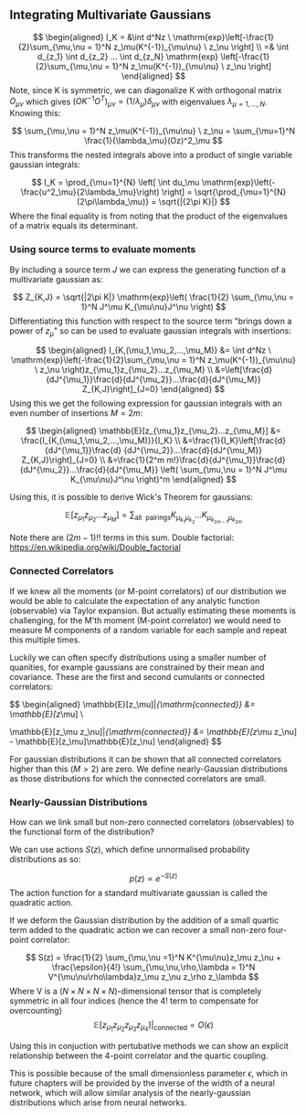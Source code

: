 ## Integrating Multivariate Gaussians
$$
\begin{aligned}
I_K = &\int d^Nz \ \mathrm{exp}\left[-\frac{1}{2}\sum_{\mu,\nu = 1}^N z_\mu(K^{-1})_{\mu\nu} \ z_\nu \right] \\
=& \int d_{z_1} \int d_{z_2} ... \int d_{z_N} \mathrm{exp} \left[-\frac{1}{2}\sum_{\mu,\nu = 1}^N z_\mu(K^{-1})_{\mu\nu} \ z_\nu \right]
\end{aligned}
$$
Note, since K is symmetric, we can diagonalize K with orthogonal matrix $O_{\mu\nu}$ which gives $(OK^{-1}O^T)_{\mu\nu} = (1/\lambda_\mu)\delta_{\mu\nu}$ with eigenvalues $\lambda_{\mu = 1,...,N}$. Knowing this:

$$
\sum_{\mu,\nu = 1}^N z_\mu(K^{-1})_{\mu\nu} \ z_\nu = \sum_{\mu=1}^N \frac{1}{\lambda_\mu}(Oz)^2_\mu
$$
This transforms the nested integrals above into a product of single variable gaussian integrals:

$$
I_K = \prod_{\mu=1}^{N} \left[ \int du_\mu \mathrm{exp}\left(-\frac{u^2_\mu}{2\lambda_\mu}\right) \right] = \sqrt{\prod_{\mu=1}^{N} (2\pi\lambda_\mu)} = \sqrt{|{2\pi K}|}
$$
Where the final equality is from noting that the product of the eigenvalues of a matrix equals its determinant.
### Using source terms to evaluate moments
By including a source term $J$ we can express the generating function of a multivariate gaussian as:

$$
Z_{K,J} = \sqrt{|2\pi K|} \mathrm{exp}\left( \frac{1}{2} \sum_{\mu,\nu = 1}^N J^\mu K_{\mu\nu}J^\nu \right)
$$
Differentiating this function with respect to the source term "brings down a power of $z_\mu$" so can be used to evaluate gaussian integrals with insertions:

$$
\begin{aligned}
I_{K,(\mu_1,\mu_2,...,\mu_M)} &= \int d^Nz \ \mathrm{exp}\left(-\frac{1}{2}\sum_{\mu,\nu = 1}^N z_\mu(K^{-1})_{\mu\nu} \ z_\nu \right)z_{\mu_1}z_{\mu_2}...z_{\mu_M} \\
&=\left[\frac{d}{dJ^{\mu_1}}\frac{d}{dJ^{\mu_2}}...\frac{d}{dJ^{\mu_M}} Z_{K,J}\right]_{J=0}
\end{aligned}
$$
Using this we get the following expression for gaussian integrals with an even number of insertions $M=2m$:

$$
\begin{aligned}
\mathbb{E}[z_{\mu_1}z_{\mu_2}...z_{\mu_M}] &= \frac{I_{K,(\mu_1,\mu_2,...,\mu_M)}}{I_K} \\
&=\frac{1}{I_K}\left[\frac{d}{dJ^{\mu_1}}\frac{d} {dJ^{\mu_2}}...\frac{d}{dJ^{\mu_M}} Z_{K,J}\right]_{J=0} \\
&=\frac{1}{2^m m!}\frac{d}{dJ^{\mu_1}}\frac{d}{dJ^{\mu_2}}...\frac{d}{dJ^{\mu_M}} \left( \sum_{\mu,\nu = 1}^N J^\mu K_{\mu\nu}J^\nu \right)^m
\end{aligned}
$$

Using this, it is possible to derive Wick's Theorem for gaussians:

$$
\mathbb{E}[z_{\mu_1}z_{\mu_2}...z_{\mu_M}] = \sum_{\mathrm{all \ \ pairings}} K_{\mu_{k_1}\mu_{k_2}}...K_{\mu_{k_{2m-1}}\mu_{k_{2m}}}
$$

Note there are $(2m-1)!!$ terms in this sum. Double factorial: https://en.wikipedia.org/wiki/Double_factorial

### Connected Correlators
If we knew all the moments (or M-point correlators) of our distribution we would be able to calculate the expectation of any analytic function (observable) via Taylor expansion. But actually estimating these moments is challenging, for the M'th moment (M-point correlator) we would need to measure M components of a random variable for each sample and repeat this multiple times.

Luckily we can often specify distributions using a smaller number of quanities, for example gaussians are constrained by their mean and covariance. These are the first and second cumulants or connected correlators:

$$
\begin{aligned}
\mathbb{E}[z_\mu]|_{\mathrm{connected}} &= \mathbb{E}[z_\mu] \\

\mathbb{E}[z_\mu z_\nu]|_{\mathrm{connected}} &= \mathbb{E}[z_\mu z_\nu] - \mathbb{E}[z_\mu]\mathbb{E}[z_\nu]
\end{aligned}
$$

For gaussian distributions it can be shown that all connected correlators higher than this ($M>2$) are zero. We define nearly-Gaussian distributions as those distributions for which the connected correlators are small.

### Nearly-Gaussian Distributions
How can we link small but non-zero connected correlators (observables) to the functional form of the distribution?

We can use actions $S(z)$, which define unnormalised probability distributions as so:

$$
p(z) \propto e^{-S(z)}
$$
The action function for a standard multivariate gaussian is called the quadratic action. 

If we deform the Gaussian distribution by the addition of a small quartic term added to the quadratic action we can recover a small non-zero four-point correlator:


$$
S(z) = \frac{1}{2} \sum_{\mu,\nu =1}^N K^{\mu\nu}z_\mu z_\nu + \frac{\epsilon}{4!} \sum_{\mu,\nu,\rho,\lambda = 1}^N V^{\mu\nu\rho\lambda}z_\mu z_\nu z_\rho z_\lambda
$$
Where V is a $(N \times N \times N \times N)$-dimensional tensor that is completely symmetric in all four indices (hence the $4!$ term to compensate for overcounting)
$$
\mathbb{E}[z_{\mu_1}z_{\mu_2}z_{\mu_3}z_{\mu_4}]|_{\mathrm{connected}} = O(\epsilon)
$$

Using this in conjuction with pertubative methods we can show an explicit relationship between the 4-point correlator and the quartic coupling.

This is possible because of the small dimensionless parameter $\epsilon$, which in future chapters will be provided by the inverse of the width of a neural network, which will allow similar analysis of the nearly-gaussian distributions which arise from neural networks.